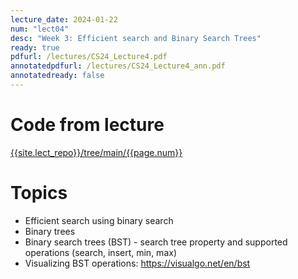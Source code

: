 ```yaml
---
lecture_date: 2024-01-22
num: "lect04"
desc: "Week 3: Efficient search and Binary Search Trees"
ready: true
pdfurl: /lectures/CS24_Lecture4.pdf
annotatedpdfurl: /lectures/CS24_Lecture4_ann.pdf
annotatedready: false
---
```


# Code from lecture
[{{site.lect_repo}}/tree/main/{{page.num}}]({{site.lect_repo}}/tree/main/{{page.num}})

# Topics
* Efficient search using binary search
* Binary trees
* Binary search trees (BST) - search tree property and supported operations (search, insert, min, max)
* Visualizing BST operations: <https://visualgo.net/en/bst>
